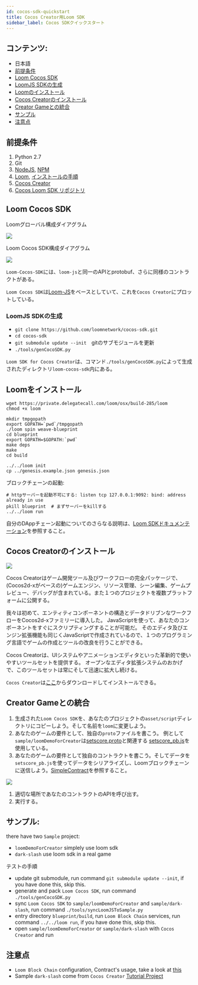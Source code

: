 ```yaml
---
id: cocos-sdk-quickstart
title: Cocos Creator用Loom SDK
sidebar_label: Cocos SDKクイックスタート
---
```

## コンテンツ:

- 日本語 
 - [前提条件](#前提条件)
 - [Loom Cocos SDK](#loom-cocos-sdk)
 - [LoomJS SDKの生成](#generate-loomjs-sdk)
 - [Loomのインストール](#install-loom)
 - [Cocos Creatorのインストール](#install-cocos-creator)
 - [Creator Gameとの統合](#integrate-to-creator-game)
 - [サンプル](#サンプル)
 - [注意点](#注意点)

## 前提条件

1. Python 2.7
2. Git
3. [NodeJS](https://nodejs.org/en/), [NPM](https://www.npmjs.com/get-npm)
4. [Loom](https://loomx.io/), [インストールの手順](https://loomx.io/developers/docs/en/prereqs.html)
5. [Cocos Creator](http://www.cocos.com/creator)
6. [Cocos Loom SDK リポジトリ](https://github.com/loomnetwork/cocos-sdk/)

## Loom Cocos SDK

Loomグローバル構成ダイアグラム

![](/developers/img/Loom-Cocos-SDK.png)

Loom Cocos SDK構成ダイアグラム

![](/developers/img/loom-cocos-sdk-struct.png)

`Loom-Cocos-SDK`には、`loom-js`と同一のAPIとprotobuf、さらに同様のコントラクトがある。

`Loom Cocos SDK`は[Loom-JS](https://github.com/loomnetwork/loom-js/)をベースとしていて、これを`Cocos Creator`にプロットしている。

### LoomJS SDKの生成

- `git clone https://github.com/loomnetwork/cocos-sdk.git`
- `cd cocos-sdk`
- `git submodule update --init`　gitのサブモジュールを更新
- `./tools/genCocoSDK.py`

`Loom SDK for Cocos Creator`は、コマンド`./tools/genCocoSDK.py`によって生成されたディレクトリ`loom-cocos-sdk`内にある。

## Loomをインストール

    wget https://private.delegatecall.com/loom/osx/build-285/loom
    chmod +x loom
    
    mkdir tmpgopath
    export GOPATH=`pwd`/tmpgopath
    ./loom spin weave-blueprint
    cd blueprint
    export GOPATH=$GOPATH:`pwd`
    make deps
    make
    cd build
    
    ../../loom init
    cp ../genesis.example.json genesis.json
    

ブロックチェーンの起動:

    # httpサーバーを起動不可にする: listen tcp 127.0.0.1:9092: bind: address already in use
    pkill blueprint  # まずサーバーをkillする
    ../../loom run
    

自分のDAppチェーン起動についてのさらなる説明は、[Loom SDKドキュメンテーション](https://loomx.io/developers/docs/en/prereqs.html)を参照すること。

## Cocos Creatorのインストール

![](http://www.cocos2d-x.org/s/images/creator_192.png)

Cocos Creatorはゲーム開発ツール及びワークフローの完全パッケージで、(Cocos2d-xがベースの)ゲームエンジン、リソース管理、シーン編集、ゲームプレビュー、デバッグが含まれている。また１つのプロジェクトを複数プラットフォームに公開する。

我々は初めて、エンティティコンポーネントの構造とデータドリブンなワークフローをCocos2d-xファミリーに導入した。 JavaScriptを使って、あなたのコンポーネントをすぐにスクリプティングすることが可能だ。 そのエディタ及びエンジン拡張機能も同じくJavaScriptで作成されているので、１つのプログラミング言語でゲームの作成とツールの改良を行うことができる。

Cocos Creatorは、UIシステムやアニメーションエディタといった革新的で使いやすいツールセットを提供する。 オープンなエディタ拡張システムのおかげで、このツールセットは常にそして迅速に拡大し続ける。

`Cocos Creator`は[ここ](http://www.cocos.com/creator)からダウンロードしてインストールできる。

## Creator Gameとの統合

1. 生成された`Loom Cocos SDK`を、あなたのプロジェクトの`asset/script`ディレクトリにコピーしよう。そして名前を`loom`に変更しよう。
2. あなたのゲームの要件として、独自の`proto`ファイルを書こう。 例として`sample/loomDemoForCreator`は[setscore.proto](https://github.com/loomnetwork/phaser-sdk-demo/blob/master/src/assets/protobuff/setscore.proto)と関連する [setscore_pb.js](https://github.com/loomnetwork/phaser-sdk-demo/blob/master/src/assets/protobuff/setscore_pb.js)を使用している。
3. あなたのゲームの要件として独自のコントラクトを書こう。そしてデータを`setscore_pb.js`を使ってデータをシリアライズし、Loomブロックチェーンに送信しよう。[SimpleContract](https://github.com/loomnetwork/phaser-sdk-demo/blob/master/src/SimpleContract.js)を参照すること。

![](/developers/img/script_loom_folder.png)

1. 適切な場所であなたのコントラクトのAPIを呼び出す。
2. 実行する。

## サンプル:

there have two `Sample` project:

- `loomDemoForCreator` simplely use loom sdk
- `dark-slash` use loom sdk in a real game

テストの手順

- update git submodule, run command `git submodule update --init`, if you have done this, skip this.
- generate and pack `Loom Cocos SDK`, run command `./tools/genCocoSDK.py`
- sync `Loom Cocos SDK` to `sample/loomDemoForCreator` and `sample/dark-slash`, run command `./tools/syncLoomJSToSample.py`
- entry directory `blueprint/build`, run `Loom Block Chain` services, run command `../../loom run`, if you have done this, skip this.
- open `sample/loomDemoForCreator` or `sample/dark-slash` with `Cocos Creator` and run

## 注意点

- `Loom Block Chain` configuration, Contract's usage, take a look at [this](https://loomx.io/developers/docs/en/prereqs.html)
- Sample `dark-slash` come from `Cocos Creator` [Tutorial Project](https://github.com/cocos-creator/tutorial-dark-slash)